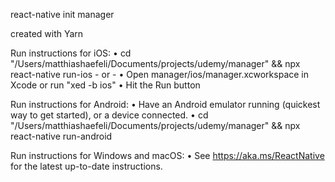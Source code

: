   react-native init manager

  created with Yarn

  Run instructions for iOS:
    • cd "/Users/matthiashaefeli/Documents/projects/udemy/manager" && npx react-native run-ios
    - or -
    • Open manager/ios/manager.xcworkspace in Xcode or run "xed -b ios"
    • Hit the Run button

  Run instructions for Android:
    • Have an Android emulator running (quickest way to get started), or a device connected.
    • cd "/Users/matthiashaefeli/Documents/projects/udemy/manager" && npx react-native run-android

  Run instructions for Windows and macOS:
    • See https://aka.ms/ReactNative for the latest up-to-date instructions.